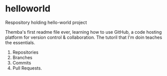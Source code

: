 # helloworld
Respository holding hello-world project

Themba's first readme file ever, learning how to use GitHub, a code hosting platform for version control & collaboration. The tutoril that I'm doin teaches the essentials.

1. Repositories
2. Branches
3. Commits
4. Pull Requests. 
